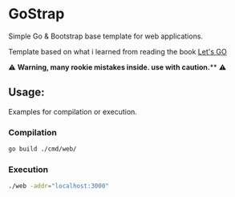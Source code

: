 # GoStrap

Simple Go & Bootstrap base template for web applications.

Template based on what i learned from reading the book [Let's GO](https://lets-go.alexedwards.net/)

⚠️ **Warning, many rookie mistakes inside. use with caution.**** ⚠️


## Usage:
Examples for compilation or execution.

### Compilation
```sh
go build ./cmd/web/
```

### Execution
```sh
./web -addr="localhost:3000"
```
